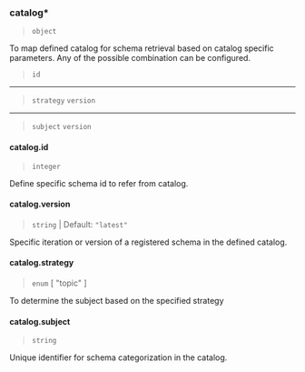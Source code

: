 ### catalog\*

> `object`

To map defined catalog for schema retrieval based on catalog specific parameters. Any of the possible combination can be configured.

> `id`
-----
> `strategy`
> `version`
-----
> `subject`
> `version`

#### catalog.id

> `integer`

Define specific schema id to refer from catalog.

#### catalog.version

> `string` | Default: `"latest"`

Specific iteration or version of a registered schema in the defined catalog.

#### catalog.strategy

> `enum` [ "topic" ]

To determine the subject based on the specified strategy

#### catalog.subject

> `string`

Unique identifier for schema categorization in the catalog.
